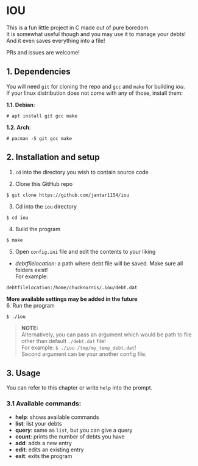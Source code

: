 # IOU
This is a fun little project in C made out of pure boredom. \
It is somewhat useful though and you may use it to manage your debts! \
And it even saves everything into a file!

PRs and issues are welcome!

## 1. Dependencies
You will need `git` for cloning the repo and `gcc` and `make` for building *iou*. \
If your linux distribution does not come with any of those, install them:

**1.1. Debian**:
```
# apt install git gcc make
```
**1.2. Arch**:
```
# pacman -S git gcc make
```

## 2. Installation and setup
1. `cd` into the directory you wish to contain source code

2. Clone this GitHub repo
```
$ git clone https://github.com/jantar1154/iou
```
3. Cd into the `iou` directory
```
$ cd iou
```
4. Build the program
```
$ make
```
5. Open `config.ini` file and edit the contents to your liking
- *debtfilelocation*: a path where debt file will be saved. Make sure all folders exist!\
For example:
```
debtfilelocation:/home/chucknorris/.iou/debt.dat
```
**More available settings may be added in the future** \
6. Run the program
```
$ ./iou
```
> **NOTE:** \
> Alternatively, you can pass an argument which would be path to file other than default `./debt.dat` file! \
> For example: `$ ./iou /tmp/my_temp_debt.dat`! \
> Second argument can be your another config file.

## 3. Usage
You can refer to this chapter or write `help` into the prompt.

### 3.1 Available commands: 
- **help**:  shows available commands
- **list**:  list your debts
- **query**: same as `list`, but you can give a query
- **count**: prints the number of debts you have
- **add**:   adds a new entry
- **edit**:  edits an existing entry
- **exit**:  exits the program
